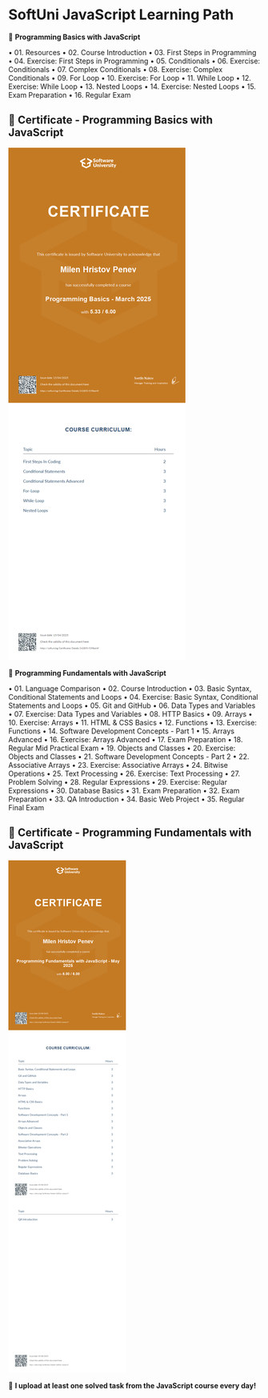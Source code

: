 # SoftUni JavaScript Learning Path
📂 **Programming Basics with JavaScript**

• 01. Resources
• 02. Course Introduction 
• 03. First Steps in Programming
• 04. Exercise: First Steps in Programming
• 05. Conditionals
• 06. Exercise: Conditionals
• 07. Complex Conditionals
• 08. Exercise: Complex Conditionals
• 09. For Loop
• 10. Exercise: For Loop
• 11. While Loop
• 12. Exercise: While Loop
• 13. Nested Loops
• 14. Exercise: Nested Loops
• 15. Exam Preparation
• 16. Regular Exam
 

## 📜 Certificate - Programming Basics with JavaScript

![My JS Basics Certificate](https://github.com/penevmtv/SoftUni/blob/main/js-certificates/Programming%20Basics%20-%20March%202025%20-%20Certificate.jpeg)

📂 **Programming Fundamentals with JavaScript**

• 01. Language Comparison
• 02. Course Introduction
• 03. Basic Syntax, Conditional Statements and Loops
• 04. Exercise: Basic Syntax, Conditional Statements and Loops
• 05. Git and GitHub
• 06. Data Types and Variables
• 07. Exercise: Data Types and Variables
• 08. HTTP Basics
• 09. Arrays
• 10. Exercise: Arrays
• 11. HTML & CSS Basics
• 12. Functions
• 13. Exercise: Functions
• 14. Software Development Concepts - Part 1
• 15. Arrays Advanced
• 16. Exercise: Arrays Advanced
• 17. Exam Preparation
• 18. Regular Mid Practical Exam
• 19. Objects and Classes
• 20. Exercise: Objects and Classes
• 21. Software Development Concepts - Part 2
• 22. Associative Arrays
• 23. Exercise: Associative Arrays
• 24. Bitwise Operations
• 25. Text Processing
• 26. Exercise: Text Processing
• 27. Problem Solving
• 28. Regular Expressions
• 29. Exercise: Regular Expressions
• 30. Database Basics
• 31. Exam Preparation
• 32. Exam Preparation
• 33. QA Introduction
• 34. Basic Web Project
• 35. Regular Final Exam


## 📜 Certificate - Programming Fundamentals with JavaScript

![My JS Fundamentals Certificate](https://github.com/penevmtv/SoftUni/blob/main/js-certificates/Programming%20Fundamentals%20with%20JavaScript%20-%20May%202025%20-%20Certificate.jpeg)

🚀 **I upload at least one solved task from the JavaScript course every day!**
